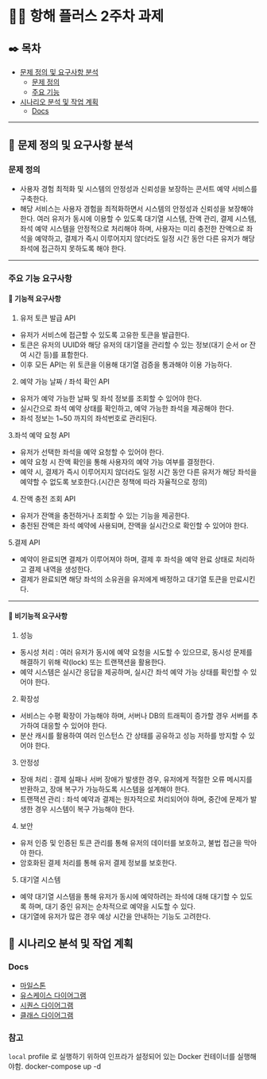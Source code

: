 # 👨‍🏫 항해 플러스 2주차 과제



## ✒️ 목차
- [문제 정의 및 요구사항 분석](#문제-정의-및-요구사항-분석)
  - [문제 정의](#문제-정의)
  - [주요 기능](#주요-기능-요구사항)
- [시나리오 분석 및 작업 계획](#시나리오-분석-및-작업-계획)
  - [Docs](#Docs)

---

## 📝 문제 정의 및 요구사항 분석
### 문제 정의
- 사용자 경험 최적화 및 시스템의 안정성과 신뢰성을 보장하는 콘서트 예약 서비스를 구축한다.
- 해당 서비스는 사용자 경험을 최적화하면서 시스템의 안정성과 신뢰성을 보장해야 한다. 여러 유저가 동시에 이용할 수 있도록 대기열 시스템, 잔액 관리, 결제 시스템, 좌석 예약 시스템을 안정적으로 처리해야 하며, 사용자는 미리 충전한 잔액으로 좌석을 예약하고, 결제가 즉시 이루어지지 않더라도 일정 시간 동안 다른 유저가 해당 좌석에 접근하지 못하도록 해야 한다.

---
### 주요 기능 요구사항

#### 📌 기능적 요구사항

1. 유저 토큰 발급 API
- 유저가 서비스에 접근할 수 있도록 고유한 토큰을 발급한다.
- 토큰은 유저의 UUID와 해당 유저의 대기열을 관리할 수 있는 정보(대기 순서 or 잔여 시간 등)를 표함한다.
- 이후 모든 API는 위 토큰을 이용해 대기열 검증을 통과해야 이용 가능하다.

2. 예약 가능 날짜 / 좌석 확인 API
- 유저가 예약 가능한 날짜 및 좌석 정보를 조회할 수 있어야 한다.
- 실시간으로 좌석 예약 상태를 확인하고, 예약 가능한 좌석을 제공해야 한다.
- 좌석 정보는 1~50 까지의 좌석번호로 관리된다.

3.좌석 예약 요청 API
- 유저가 선택한 좌석을 예약 요청할 수 있어야 한다.
- 예약 요청 시 잔액 확인을 통해 사용자의 예약 가능 여부를 결정한다.
- 예약 시, 결제가 즉시 이루어지지 않더라도 일정 시간 동안 다른 유저가 해당 좌석을 예약할 수 없도록 보호한다.(시간은 정책에 따라 자율적으로 정의)

4. 잔액 충전 조회 API
- 유저가 잔액을 충전하거나 조회할 수 있는 기능을 제공한다.
- 충전된 잔액은 좌석 예약에 사용되며, 잔액을 실시간으로 확인할 수 있어야 한다.

5.결제 API
- 예약이 완료되면 결제가 이루어져야 하며, 결제 후 좌석을 예약 완료 상태로 처리하고 결제 내역을 생성한다.
- 결제가 완료되면 해당 좌석의 소유권을 유저에게 배정하고 대기열 토큰을 만료시킨다.

---
#### 📌 비기능적 요구사항
1. 성능
- 동시성 처리 : 여러 유저가 동시에 예약 요청을 시도할 수 있으므로, 동시성 문제를 해결하기 위해 락(lock) 또는 트랜잭션을 활용한다.
- 예약 시스템은 실시간 응답을 제공하며, 실시간 좌석 예약 가능 상태를 확인할 수 있어야 한다.

2. 확장성
- 서비스는 수평 확장이 가능해야 하며, 서버나 DB의 트래픽이 증가할 경우 서버를 추가하여 대응할 수 있어야 한다.
- 분산 캐시를 활용하여 여러 인스턴스 간 상태를 공유하고 성능 저하를 방지할 수 있어야 한다.

3. 안정성
- 장애 처리 : 결제 실패나 서버 장애가 발생한 경우, 유저에게 적절한 오류 메시지를 반환하고, 장애 복구가 가능하도록 시스템을 설계해야 한다.
- 트랜잭션 관리 : 좌석 예약과 결제는 원자적으로 처리되어야 하며, 중간에 문제가 발생한 경우 시스템이 복구 가능해야 한다.

4. 보안
- 유저 인증 및 인증된 토큰 관리를 통해 유저의 데이터를 보호하고, 불법 접근을 막아야 한다.
- 암호화된 결제 처리를 통해 유저 결제 정보를 보호한다.

5. 대기열 시스템
- 예약 대기열 시스템을 통해 유저가 동시에 예약하려는 좌석에 대해 대기할 수 있도록 하며, 대기 중인 유저는 순차적으로 예약을 시도할 수 있다.
- 대기열에 유저가 많은 경우 예상 시간을 안내하는 기능도 고려한다.

## 📝 시나리오 분석 및 작업 계획
### Docs
- [마일스톤](https://github.com/users/gkrqls7633/projects/2)
- [유스케이스 다이어그램](docs/콘서트예약시스템_유스케이스.png)
- [시퀀스 다이어그램](docs/콘서트예약시스템_시퀀스다이어그램.png)
- [클래스 다이어그램](docs/콘서트예약시스템_클래스다이어그램.png)


### 참고
`local` profile 로 실행하기 위하여 인프라가 설정되어 있는 Docker 컨테이너를 실행해야함.
docker-compose up -d
